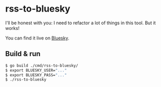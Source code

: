 # rss-to-bluesky

I'll be honest with you: I need to refactor a lot of things in this tool. But it works!

You can find it live on [Bluesky](https://bsky.app/profile/lobsters-feed.bsky.social).

## Build & run

```sh
$ go build ./cmd/rss-to-bluesky/
$ export BLUESKY_USER="..."
$ export BLUESKY_PASS="..."
$ ./rss-to-bluesky
```
